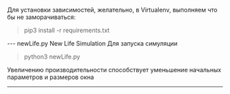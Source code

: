 Для установки зависимостей, желательно, в Virtualenv, выполняем что бы не заморачиваться:
>pip3 install -r requirements.txt

--- newLife.py
New Life Simulation
Для запуска симуляции 
> python3 newLife.py

Увеличению производительности способствует уменьшение начальных параметров и размеров окна

---